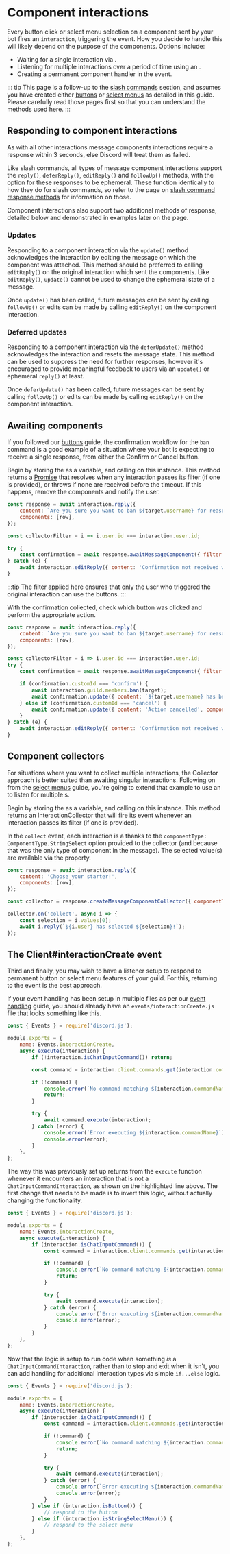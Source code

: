 # Component interactions

Every button click or select menu selection on a component sent by your bot fires an `interaction`, triggering the <DocsLink path="Client:Class#interactionCreate" /> event. How you decide to handle this will likely depend on the purpose of the components. Options include:

- Waiting for a single interaction via <DocsLink path="InteractionResponse:Class#awaitMessageComponent" type="method"/>.
- Listening for multiple interactions over a period of time using an <DocsLink path="InteractionCollector:Class" />.
- Creating a permanent component handler in the <DocsLink path="Client:Class#interactionCreate" /> event.

::: tip
This page is a follow-up to the [slash commands](/slash-commands/advanced-creation) section, and assumes you have created either [buttons](/message-components/buttons) or [select menus](/message-components/select-menus) as detailed in this guide. Please carefully read those pages first so that you can understand the methods used here.
:::

## Responding to component interactions

As with all other interactions message components interactions require a response within 3 seconds, else Discord will treat them as failed.

Like slash commands, all types of message component interactions support the `reply()`, `deferReply()`, `editReply()` and `followUp()` methods, with the option for these responses to be ephemeral. These function identically to how they do for slash commands, so refer to the page on [slash command response methods](/slash-commands/response-methods) for information on those.

Component interactions also support two additional methods of response, detailed below and demonstrated in examples later on the page.

### Updates

Responding to a component interaction via the `update()` method acknowledges the interaction by editing the message on which the component was attached. This method should be preferred to calling `editReply()` on the original interaction which sent the components. Like `editReply()`, `update()` cannot be used to change the ephemeral state of a message. 

Once `update()` has been called, future messages can be sent by calling `followUp()` or edits can be made by calling `editReply()` on the component interaction.

### Deferred updates

Responding to a component interaction via the `deferUpdate()` method acknowledges the interaction and resets the message state. This method can be used to suppress the need for further responses, however it's encouraged to provide meaningful feedback to users via an `update()` or ephemeral `reply()` at least.

Once `deferUpdate()` has been called, future messages can be sent by calling `followUp()` or edits can be made by calling `editReply()` on the component interaction.

## Awaiting components

If you followed our [buttons](/message-components/buttons) guide, the confirmation workflow for the `ban` command is a good example of a situation where your bot is expecting to receive a single response, from either the Confirm or Cancel button.

Begin by storing the <DocsLink path="InteractionResponse:Class" /> as a variable, and calling <DocsLink path="InteractionResponse:Class#awaitMessageComponent" type="method" /> on this instance. This method returns a [Promise](/additional-info/async-await.md) that resolves when any interaction passes its filter (if one is provided), or throws if none are received before the timeout. If this happens, remove the components and notify the user.

```js {1,6-11}
const response = await interaction.reply({
	content: `Are you sure you want to ban ${target.username} for reason: ${reason}?`,
	components: [row],
});

const collectorFilter = i => i.user.id === interaction.user.id;

try {
	const confirmation = await response.awaitMessageComponent({ filter: collectorFilter, time: 60_000 });
} catch (e) {
	await interaction.editReply({ content: 'Confirmation not received within 1 minute, cancelling', components: [] });
}
```

:::tip
The filter applied here ensures that only the user who triggered the original interaction can use the buttons.
:::

With the confirmation collected, check which button was clicked and perform the appropriate action.

```js {10-15}
const response = await interaction.reply({
	content: `Are you sure you want to ban ${target.username} for reason: ${reason}?`,
	components: [row],
});

const collectorFilter = i => i.user.id === interaction.user.id;
try {
	const confirmation = await response.awaitMessageComponent({ filter: collectorFilter, time: 60_000 });

	if (confirmation.customId === 'confirm') {
		await interaction.guild.members.ban(target);
		await confirmation.update({ content: `${target.username} has been banned for reason: ${reason}`, components: [] });
	} else if (confirmation.customId === 'cancel') {
		await confirmation.update({ content: 'Action cancelled', components: [] });
	}
} catch (e) {
	await interaction.editReply({ content: 'Confirmation not received within 1 minute, cancelling', components: [] });
}
```

## Component collectors

For situations where you want to collect multiple interactions, the Collector approach is better suited than awaiting singular interactions. Following on from the [select menus](/message-components/select-menus) guide, you're going to extend that example to use an <DocsLink path="InteractionCollector:Class"/> to listen for multiple <DocsLink path="StringSelectMenuInteraction:Class"/>s.

Begin by storing the <DocsLink path="InteractionResponse:Class" /> as a variable, and calling <DocsLink path="InteractionResponse:Class#createMessageComponentCollector" type="method" /> on this instance. This method returns an InteractionCollector that will fire its <DocsLink path="InteractionCollector:Class#collect" /> event whenever an interaction passes its filter (if one is provided).

In the `collect` event, each interaction is a <DocsLink path="StringSelectMenuInteraction:Class" /> thanks to the `componentType: ComponentType.StringSelect` option provided to the collector (and because that was the only type of component in the message). The selected value(s) are available via the <DocsLink path="StringSelectMenuInteraction:Class#values" /> property.

```js
const response = await interaction.reply({
	content: 'Choose your starter!',
	components: [row],
});

const collector = response.createMessageComponentCollector({ componentType: ComponentType.StringSelect, time: 3_600_000 });

collector.on('collect', async i => {
	const selection = i.values[0];
	await i.reply(`${i.user} has selected ${selection}!`);
});
```

## The Client#interactionCreate event

Third and finally, you may wish to have a listener setup to respond to permanent button or select menu features of your guild. For this, returning to the <DocsLink path="Client:Class#interactionCreate" /> event is the best approach.

If your event handling has been setup in multiple files as per our [event handling](/creating-your-bot/event-handling) guide, you should already have an `events/interactionCreate.js` file that looks something like this.

```js {6}
const { Events } = require('discord.js');

module.exports = {
	name: Events.InteractionCreate,
	async execute(interaction) {
		if (!interaction.isChatInputCommand()) return;

		const command = interaction.client.commands.get(interaction.commandName);

		if (!command) {
			console.error(`No command matching ${interaction.commandName} was found.`);
			return;
		}

		try {
			await command.execute(interaction);
		} catch (error) {
			console.error(`Error executing ${interaction.commandName}`);
			console.error(error);
		}
	},
};
```

The way this was previously set up returns from the `execute` function whenever it encounters an interaction that is not a `ChatInputCommandInteraction`, as shown on the highlighted line above. The first change that needs to be made is to invert this logic, without actually changing the functionality.

```js {6,20}
const { Events } = require('discord.js');

module.exports = {
	name: Events.InteractionCreate,
	async execute(interaction) {
		if (interaction.isChatInputCommand()) {
			const command = interaction.client.commands.get(interaction.commandName);

			if (!command) {
				console.error(`No command matching ${interaction.commandName} was found.`);
				return;
			}

			try {
				await command.execute(interaction);
			} catch (error) {
				console.error(`Error executing ${interaction.commandName}`);
				console.error(error);
			}
		}
	},
};
```

Now that the logic is setup to run code when something *is* a `ChatInputCommandInteraction`, rather than to stop and exit when it isn't, you can add handling for additional interaction types via simple `if...else` logic.

```js {20-24}
const { Events } = require('discord.js');

module.exports = {
	name: Events.InteractionCreate,
	async execute(interaction) {
		if (interaction.isChatInputCommand()) {
			const command = interaction.client.commands.get(interaction.commandName);

			if (!command) {
				console.error(`No command matching ${interaction.commandName} was found.`);
				return;
			}

			try {
				await command.execute(interaction);
			} catch (error) {
				console.error(`Error executing ${interaction.commandName}`);
				console.error(error);
			}
		} else if (interaction.isButton()) {
			// respond to the button
		} else if (interaction.isStringSelectMenu()) {
			// respond to the select menu
		}
	},
};
```
